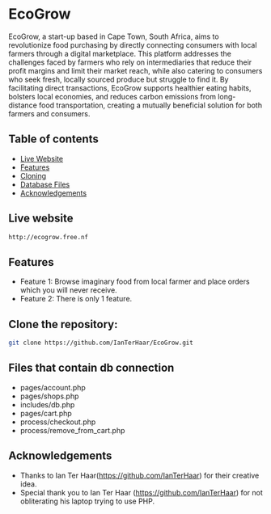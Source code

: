 # EcoGrow

EcoGrow, a start-up based in Cape Town, South Africa, aims to revolutionize food purchasing by directly connecting consumers with local farmers through a digital marketplace. This platform addresses the challenges faced by farmers who rely on intermediaries that reduce their profit margins and limit their market reach, while also catering to consumers who seek fresh, locally sourced produce but struggle to find it. By facilitating direct transactions, EcoGrow supports healthier eating habits, bolsters local economies, and reduces carbon emissions from long-distance food transportation, creating a mutually beneficial solution for both farmers and consumers.

## Table of contents
- [Live Website](#live-website)
- [Features](#features)
- [Cloning](#clone-the-repository)
- [Database Files](#files-that-contain-db-connection)
- [Acknowledgements](#acknowledgements)

## Live website
```bash
http://ecogrow.free.nf
```

## Features
- Feature 1: Browse imaginary food from local farmer and place orders which you will never receive.
- Feature 2: There is only 1 feature.

## Clone the repository:
```bash
git clone https://github.com/IanTerHaar/EcoGrow.git
```
## Files that contain db connection
* pages/account.php
* pages/shops.php
* includes/db.php
* pages/cart.php
* process/checkout.php
* process/remove_from_cart.php

## Acknowledgements
- Thanks to Ian Ter Haar(https://github.com/IanTerHaar) for their creative idea.
- Special thank you to Ian Ter Haar (https://github.com/IanTerHaar) for not obliterating his laptop trying to use PHP.

